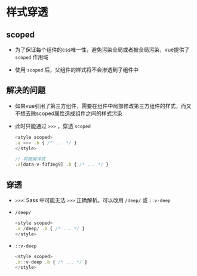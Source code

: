 # 样式穿透

## scoped

  - 为了保证每个组件的css唯一性，避免污染全局或者被全局污染，vue提供了 `scoped` 作用域

  - 使用 `scoped` 后，父组件的样式将不会渗透到子组件中

## 解决的问题

  - 如果vue引用了第三方组件，需要在组件中局部修改第三方组件的样式，而又不想去除scoped属性造成组件之间的样式污染

  - 此时只能通过 `>>>` ，穿透 `scoped`

    ```javascript
    <style scoped>
    .a >>> .b { /* ... */ }
    </style>

    // 将被编译成
    .a[data-v-f3f3eg9] .b { /* ... */ }
    ```

## 穿透

  - `>>>`: Sass 中可能无法 `>>>` 正确解析。可以改用 `/deep/` 或 `::v-deep`

  - `/deep/`

    ```javascript
    <style scoped>
    .a /deep/ .b { /* ... */ }
    </style>
    ```

  - `::v-deep`

    ```javascript
    <style scoped>
    .a::v-deep .b { /* ... */ }
    </style>
    ```
